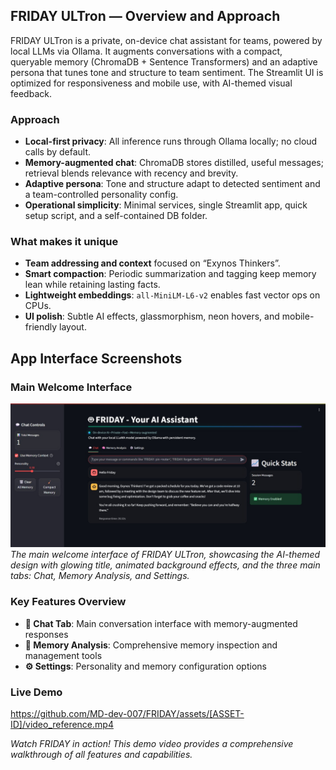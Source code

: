 ## FRIDAY ULTron — Overview and Approach

FRIDAY ULTron is a private, on-device chat assistant for teams, powered by local LLMs via Ollama. It augments conversations with a compact, queryable memory (ChromaDB + Sentence Transformers) and an adaptive persona that tunes tone and structure to team sentiment. The Streamlit UI is optimized for responsiveness and mobile use, with AI-themed visual feedback.

### Approach
- **Local-first privacy**: All inference runs through Ollama locally; no cloud calls by default.
- **Memory-augmented chat**: ChromaDB stores distilled, useful messages; retrieval blends relevance with recency and brevity.
- **Adaptive persona**: Tone and structure adapt to detected sentiment and a team-controlled personality config.
- **Operational simplicity**: Minimal services, single Streamlit app, quick setup script, and a self-contained DB folder.

### What makes it unique
- **Team addressing and context** focused on “Exynos Thinkers”.
- **Smart compaction**: Periodic summarization and tagging keep memory lean while retaining lasting facts.
- **Lightweight embeddings**: `all-MiniLM-L6-v2` enables fast vector ops on CPUs.
- **UI polish**: Subtle AI effects, glassmorphism, neon hovers, and mobile-friendly layout.

## App Interface Screenshots

### Main Welcome Interface
![FRIDAY Welcome Screen](screenshot/Welcome.jpeg)
*The main welcome interface of FRIDAY ULTron, showcasing the AI-themed design with glowing title, animated background effects, and the three main tabs: Chat, Memory Analysis, and Settings.*

### Key Features Overview
- **🤖 Chat Tab**: Main conversation interface with memory-augmented responses
- **🧠 Memory Analysis**: Comprehensive memory inspection and management tools
- **⚙️ Settings**: Personality and memory configuration options

### Live Demo
https://github.com/MD-dev-007/FRIDAY/assets/[ASSET-ID]/video_reference.mp4

*Watch FRIDAY in action! This demo video provides a comprehensive walkthrough of all features and capabilities.*

